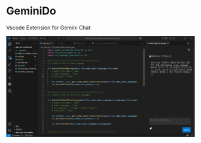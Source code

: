# GeminiDo
Vscode Extension for Gemini Chat

![upload](https://github.com/matthewb2/GeminiDo/blob/main/2025-08-07%2014_27_24-Window.png?raw=true)


